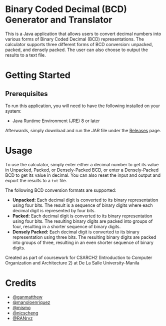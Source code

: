 # Binary Coded Decimal (BCD) Generator and Translator
This is a Java application that allows users to convert decimal numbers into various forms of Binary Coded Decimal (BCD) representations. The calculator supports three different forms of BCD conversion: unpacked, packed, and densely packed. The user can also choose to output the results to a text file.

# Getting Started
## Prerequisites
To run this application, you will need to have the following installed on your system:
- Java Runtime Environment (JRE) 8 or later

Afterwards, simply download and run the JAR file under the [Releases](https://github.com/ganmatthew/BCDCalculator/releases) page.

# Usage
To use the calculator, simply enter either a decimal number to get its value in Unpacked, Packed, or Densely-Packed BCD, or enter a Densely-Packed BCD to get its value in decimal. You can also reset the input and output and export the results to a `txt` file.

The following BCD conversion formats are supported:

- **Unpacked:** Each decimal digit is converted to its binary representation using four bits. The result is a sequence of binary digits where each decimal digit is represented by four bits.
- **Packed:** Each decimal digit is converted to its binary representation using four bits. The resulting binary digits are packed into groups of four, resulting in a shorter sequence of binary digits.
- **Densely Packed:** Each decimal digit is converted to its binary representation using three bits. The resulting binary digits are packed into groups of three, resulting in an even shorter sequence of binary digits.

Created as part of coursework for CSARCH2 (Introduction to Computer Organization and Architecture 2) at De La Salle University-Manila

# Credits
- [@ganmatthew](https://github.com/ganmatthew)
- [@manoloenriquez](https://github.com/manoloenriquez)
- [@mismo](https://github.com/mismo)
- [@nicscheng](https://github.com/nicscheng)
- [@RANrvz](https://github.com/RANrvz)
